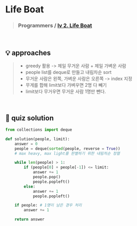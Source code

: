 # Life Boat

> ### Programmers / <a href = https://school.programmers.co.kr/learn/courses/30/lessons/42885> lv 2. Life Boat </a>

<br>

## 💡 approaches
>  - greedy 활용 -> 제일 무거운 사람 + 제일 가벼운 사람
>  - people list를 deque로 만들고 내림차순 sort
>  - 무거운 사람은 왼쪽, 가벼운 사람은 오른쪽 -> index 지정
>  - 무게를 합해 limit보다 가벼우면 2명 다 빼기
>  - limit보다 무거우면 무거운 사람 1명만 뺀다.

<br>

## 🔑 quiz solution

```py
from collections import deque

def solution(people, limit):
    answer = 0
    people = deque(sorted(people, reverse = True)) 
    # max heavy, max light를 판별하기 위한 내림차순 정렬 

    while len(people) > 1:
        if (people[0] + people[-1]) <= limit:
            answer += 1
            people.pop()
            people.popleft()
        else:
            answer += 1
            people.popleft()

    if people: # 1명이 남은 경우 처리 
        answer += 1

    return answer
```